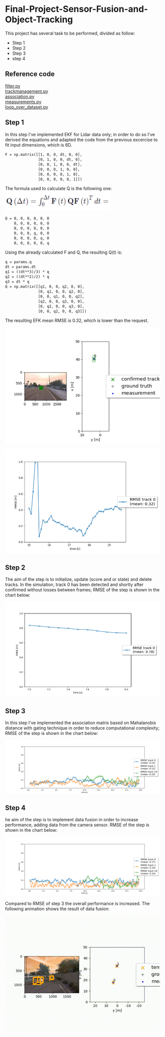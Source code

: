 # Final-Project-Sensor-Fusion-and-Object-Tracking

This project has several task to be performed, divided as follow:
* Step 1
* Step 2
* Step 3
* step 4

## Reference code
[filter.py](Code/filter.py)
<br>
[trackmanagement.py](Code/trackmanagement.py)
<br>
[association.py](Code/association.py)
<br>
[measurements.py](Code/measurements.py)
<br>
[loop_over_dataset.py](Code/loop_over_dataset.py)

## Step 1
In this step I've implemented EKF for Lidar data only; in order to do so I've derived the equations and adapted the code from the previous excercise to fit input dimensions, which is 6D.

```
F = np.matrix([[1, 0, 0, dt, 0, 0],
               [0, 1, 0, 0, dt, 0],
               [0, 0, 1, 0, 0, dt],
               [0, 0, 0, 1, 0, 0],
               [0, 0, 0, 0, 1, 0],
               [0, 0, 0, 0, 0, 1]])
```
The formula used to calculate Q is the following one:
![Q](Pic/Q.png "Q")
```
Q = 0, 0, 0, 0, 0, 0
    0, 0, 0, 0, 0, 0
    0, 0, 0, 0, 0, 0
    0, 0, 0, q, 0, 0
    0, 0, 0, 0, q, 0
    0, 0, 0, 0, 0, q
```
Using the already calculated F and Q, the resulting Q(t) is:
```
q = params.q
dt = params.dt
q1 = ((dt**3)/3) * q 
q2 = ((dt**2)/2) * q 
q3 = dt * q 
Q = np.matrix([[q1, 0, 0, q2, 0, 0],
               [0, q1, 0, 0, q2, 0],
               [0, 0, q1, 0, 0, q2],
               [q2, 0, 0, q3, 0, 0],
               [0, q2, 0, 0, q3, 0],
               [0, 0, q2, 0, 0, q3]])
```
The resulting EFK mean RMSE is 0.32, which is lower than the request.

<p align="center">
  <img src="Pic/step1.png"/>
</p>

<p align="center">
  <img src="Pic/rmse.png"/>
</p>

## Step 2
The aim of the step is to initialize, update (score and or state) and delete tracks. In the simulation, track 0 has been detected and shortly after confirmed without losses between frames; RMSE of the step is shown in the chart below:
<p align="center">
  <img src="Pic/rmse_s2.png"/>
</p>

## Step 3
In this step I've implemented the association matrix based on Mahalanobis distance with gating technique in order to reduce computational complexity; RMSE of the step is shown in the chart below:
<p align="center">
  <img src="Pic/rmse_3.png"/>
</p>

## Step 4
he aim of the step is to implement data fusion in order to increase performance, adding data from the camera sensor. RMSE of the step is shown in the chart below:
<p align="center">
  <img src="Pic/rmse_4.png"/>
</p>
Compared to RMSE of step 3 the overall performance is increased. The following animation shows the result of data fusion:

<p align="center">
  <img src="Pic/my_tracking_results.gif"/>
</p>
